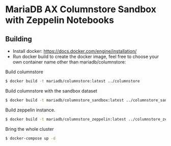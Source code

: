 # MariaDB AX Columnstore Sandbox with Zeppelin Notebooks
 
## Building
- Install docker: https://docs.docker.com/engine/installation/
- Run docker build to create the docker image, feel free to choose your own container name other than mariadb/columnstore:

Build columnstore
```sh
$ docker build -t mariadb/columnstore:latest ../columnstore
```

Build columnstore with the sandbox dataset
```sh
$ docker build -t mariadb/columnstore_sandbox:latest ../columnstore_sandbox
```

Build zeppelin instance.
```sh
$ docker build -t mariadb/columnstore_zeppelin:latest ../columnstore_zeppelin
```

Bring the whole cluster
```sh
$ docker-compose up -d
```